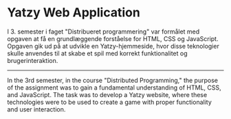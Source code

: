 # Yatzy Web Application

I 3. semester i faget "Distribueret programmering" var formålet med opgaven at få en grundlæggende forståelse for HTML, CSS og JavaScript. 
Opgaven gik ud på at udvikle en Yatzy-hjemmeside, hvor disse teknologier skulle anvendes til at skabe et spil med korrekt funktionalitet og brugerinteraktion.

--------------------------------------------------------------------------------------------------------------------------------------------------------------------
In the 3rd semester, in the course "Distributed Programming," the purpose of the assignment was to gain a fundamental understanding of HTML, CSS, and JavaScript. 
The task was to develop a Yatzy website, where these technologies were to be used to create a game with proper functionality and user interaction.
